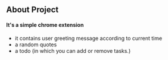 ## About Project

#### It's a simple chrome extension
* it contains user greeting message according to current time
* a random quotes 
* a todo (in which you can add or remove tasks.)
